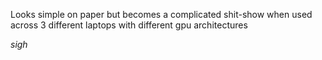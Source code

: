 Looks simple on paper but becomes a complicated shit-show when used across 3 different laptops with different gpu architectures

*sigh*